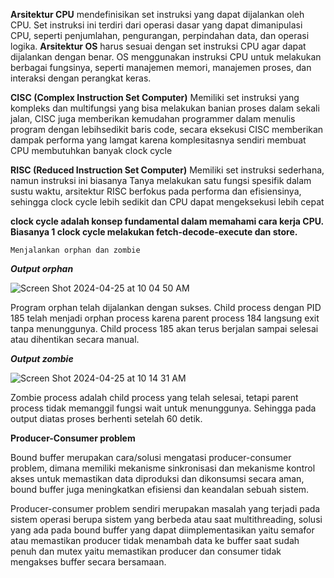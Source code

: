 **Arsitektur CPU** mendefinisikan set instruksi yang dapat dijalankan oleh CPU. Set instruksi ini terdiri dari operasi dasar yang dapat dimanipulasi CPU, seperti penjumlahan, pengurangan, perpindahan data, dan operasi logika.
**Arsitektur OS** harus sesuai dengan set instruksi CPU agar dapat dijalankan dengan benar. OS menggunakan instruksi CPU untuk melakukan berbagai fungsinya, seperti manajemen memori, manajemen proses, dan interaksi dengan perangkat keras.


**CISC (Complex Instruction Set Computer)**
Memiliki set instruksi yang kompleks dan multifungsi yang bisa melakukan banian proses dalam sekali jalan, CISC juga memberikan kemudahan programmer dalam menulis program dengan lebihsedikit baris code, secara eksekusi CISC memberikan dampak performa yang lamgat karena komplesitasnya sendiri membuat CPU membutuhkan banyak clock cycle

**RISC (Reduced Instruction Set Computer)**
Memiliki set instruksi sederhana, namun instruksi ini biasanya Tanya melakukan satu fungsi spesifik dalam sustu waktu, arsitektur RISC berfokus pada performa dan efisiensinya, sehingga clock cycle lebih sedikit dan CPU dapat mengeksekusi lebih cepat

**clock cycle adalah  konsep fundamental  dalam memahami  cara kerja CPU. Biasanya 1 clock cycle melakukan fetch-decode-execute dan store.**

``` Menjalankan orphan dan zombie ```

***Output orphan***

![Screen Shot 2024-04-25 at 10 04 50 AM](https://github.com/PelangiKartikaChandraKirana/SysOP24-3123521003/assets/160555525/a3db16a2-3d36-47b4-911f-efa63ce1438c)

Program orphan telah dijalankan dengan sukses.
Child process dengan PID 185 telah menjadi orphan process karena parent process 184 langsung exit tanpa menunggunya.
Child process 185 akan terus berjalan sampai selesai atau dihentikan secara manual.

***Output zombie***

![Screen Shot 2024-04-25 at 10 14 31 AM](https://github.com/PelangiKartikaChandraKirana/SysOP24-3123521003/assets/160555525/0af46891-8fa0-44c6-bdad-f506ab833968)

Zombie process adalah child process yang telah selesai, tetapi parent process tidak memanggil fungsi wait untuk menunggunya. Sehingga pada output diatas proses berhenti setelah 60 detik.

**Producer-Consumer problem**

Bound buffer merupakan cara/solusi mengatasi producer-consumer problem, dimana memiliki mekanisme sinkronisasi dan mekanisme kontrol akses untuk memastikan data diproduksi dan dikonsumsi secara aman, bound buffer juga meningkatkan efisiensi dan keandalan sebuah sistem.

Producer-consumer problem sendiri merupakan masalah yang terjadi pada sistem operasi berupa sistem yang berbeda atau saat multithreading, solusi yang ada pada bound buffer yang dapat diimplementasikan yaitu semafor atau memastikan producer tidak menambah data ke buffer saat sudah penuh dan mutex yaitu memastikan producer dan consumer tidak mengakses buffer secara bersamaan.
